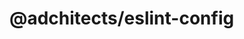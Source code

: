 # @adchitects/eslint-config<!-- markdownlint-disable line-length list-marker-space no-duplicate-header ul-style ul-indent no-bare-urls -->

